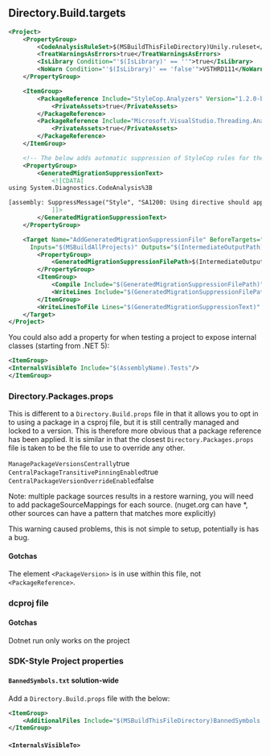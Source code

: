 
## Directory.Build.targets
```xml
<Project>
    <PropertyGroup>
        <CodeAnalysisRuleSet>$(MSBuildThisFileDirectory)Unily.ruleset</CodeAnalysisRuleSet>
        <TreatWarningsAsErrors>true</TreatWarningsAsErrors>
        <IsLibrary Condition="'$(IsLibrary)' == ''">true</IsLibrary>
        <NoWarn Condition="'$(IsLibrary)' == 'false'">VSTHRD111</NoWarn>
    </PropertyGroup>

    <ItemGroup>
        <PackageReference Include="StyleCop.Analyzers" Version="1.2.0-beta.333">
            <PrivateAssets>true</PrivateAssets>
        </PackageReference>
        <PackageReference Include="Microsoft.VisualStudio.Threading.Analyzers" Version="16.10.56">
            <PrivateAssets>true</PrivateAssets>
        </PackageReference>
    </ItemGroup>

    <!-- The below adds automatic suppression of StyleCop rules for the generated Entity Framework Migration. -->
    <PropertyGroup>
        <GeneratedMigrationSuppressionText>
            <![CDATA[
using System.Diagnostics.CodeAnalysis%3B

[assembly: SuppressMessage("Style", "SA1200: Using directive should appear within a namespace declaration", Justification = "This is not to be applied to generated classes", Scope = "namespaceanddescendants", Target = "Namespace.Of.Project")]
            ]]>
        </GeneratedMigrationSuppressionText>
    </PropertyGroup>

    <Target Name="AddGeneratedMigrationSuppressionFile" BeforeTargets="BeforeCompile;CoreCompile"
      Inputs="$(MSBuildAllProjects)" Outputs="$(IntermediateOutputPath)GlobalMigrationSuppressions.cs">
        <PropertyGroup>
            <GeneratedMigrationSuppressionFilePath>$(IntermediateOutputPath)GlobalMigrationSuppressions.cs</GeneratedMigrationSuppressionFilePath>
        </PropertyGroup>
        <ItemGroup>
            <Compile Include="$(GeneratedMigrationSuppressionFilePath)" />
            <WriteLines Include="$(GeneratedMigrationSuppressionFilePath)" />
        </ItemGroup>
        <WriteLinesToFile Lines="$(GeneratedMigrationSuppressionText)" File="$(GeneratedMigrationSuppressionFilePath)" WriteOnlyWhenDifferent="true" Overwrite="true"/>
    </Target>
</Project>
```


You could also add a property for when testing a project to expose internal classes (starting from .NET 5):
```xml
<ItemGroup>
<InternalsVisibleTo Include="$(AssemblyName).Tests"/>
</ItemGroup>
```

### Directory.Packages.props
This is different to a `Directory.Build.props` file in that it allows you to opt in to using a package in a csproj file, but it is still centrally managed and locked to a version. This is therefore more obvious that a package reference has been applied. It is similar in that the closest `Directory.Packages.props` file is taken to be the file to use to override any other.

`ManagePackageVersionsCentrally`true
`CentralPackageTransitivePinningEnabled`true
`CentralPackageVersionOverrideEnabled`false

Note: multiple package sources results in a restore warning, you will need to add packageSourceMappings for each source. (nuget.org can have *, other sources can have a pattern that matches more explicitly)

This warning caused problems, this is not simple to setup, potentially is has a bug.

#### Gotchas
The element `<PackageVersion>` is in use within this file, not `<PackageReference>`.

### dcproj file

#### Gotchas
Dotnet run only works on the project 

### SDK-Style Project properties
#### `BannedSymbols.txt` solution-wide
Add a `Directory.Build.props` file with the below:
```xml
<ItemGroup>
    <AdditionalFiles Include="$(MSBuildThisFileDirectory)BannedSymbols.txt"/>
</ItemGroup>
```

#### `<InternalsVisibleTo>`
